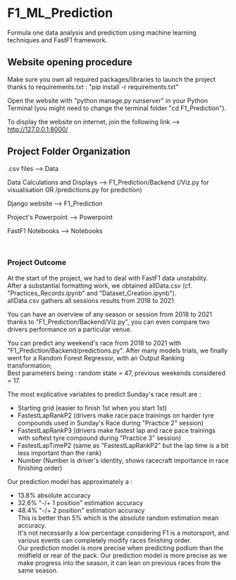 # F1_ML_Prediction
Formula one data analysis and prediction using machine learning techniques and FastF1 framework.


## Website opening procedure
Make sure you own all required packages/libraries to launch the project thanks to requirements.txt : "pip install -r requirements.txt"

Open the website with "python manage.py runserver" in your Python Terminal (you might need to change the terminal folder "cd F1_Prediction").

To display the website on internet, join the following link --> http://127.0.0.1:8000/

## Project Folder Organization
.csv files --> Data

Data Calculations and Displays --> F1_Prediction/Backend (/Viz.py for visualisation OR /predictions.py for prediction)

Django website --> F1_Prediction

Project's Powerpoint --> Powerpoint

FastF1 Notebooks --> Notebooks  

<br/>

### Project Outcome

At the start of the project, we had to deal with FastF1 data unstability.  
After a substantial formatting work, we obtained allData.csv (cf. "Practices_Records.ipynb" and "Dataset_Creation.ipynb").  
allData.csv gathers all sessions results from 2018 to 2021.


You can have an overview of any season or session from 2018 to 2021 thanks to "F1_Prediction/Backend/Viz.py", you can even compare two drivers performance on a particular venue.


You can predict any weekend's race from 2018 to 2021 with "F1_Prediction/Backend/predictions.py". After many models trials, we finally went for a Random Forest Regressor, with an Output Ranking transformation;  
Best parameters being : random state = 47, previous weekends considered = 17.

The most explicative variables to predict Sunday's race result are :
- Starting grid (easier to finish 1st when you start 1st)  
- FastestLapRankP2 (drivers make race pace trainings on harder tyre compounds used in Sunday's Race during "Practice 2" session)  
- FastestLapRankP3 (drivers make fastest lap and race pace trainings with softest tyre compound during "Practice 3" session)  
- FastestLapTimeP2 (same as "FastestLapRankP2" but the lap time is a bit less important than the rank)  
- Number (Number is driver's identity, shows racecraft importance in race finishing order)

Our prediction model has approximately a :
- 13.8% absolute accuracy
- 32.6% "-/+ 1 position" estimation accuracy
- 48.4% "-/+ 2 position" estimation accuracy  
This is better than 5% which is the absolute random estimation mean accuracy.  
It's not necessarily a low percentage considering F1 is a motorsport, and various events can completely modify races finishing order.  
Our prediction model is more precise when predicting podium than the midfield or rear of the pack.
Our prediction model is more precise as we make progress into the season, it can lean on previous races from the same season.
